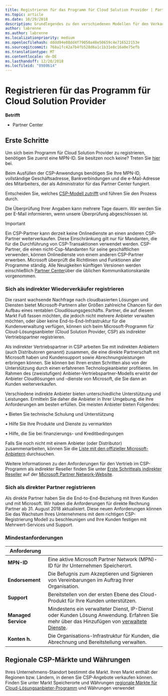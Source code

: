 ```yaml
---
title: Registrieren für das Programm für Cloud Solution Provider | Partner Center
ms.topic: article
ms.date: 10/29/2018
description: Grundlegendes zu den verschiedenen Modellen für den Verkauf in CSP und herausfinden, welche Lösung am besten zu Ihrem Unternehmen passt
author: labrenne
ms.author: labrenne
ms.localizationpriority: medium
ms.openlocfilehash: dddd94e08dd4f79050a48e50659c4e716522153e
ms.sourcegitcommit: 768a1fc42a7b4fb528d6a1c1b31e8c16a0e75efb
ms.translationtype: MT
ms.contentlocale: de-DE
ms.lasthandoff: 12/20/2018
ms.locfileid: "8980614"
---
```

# <a name="enroll-in-the-cloud-solution-provider-program"></a>Registrieren für das Programm für Cloud Solution Provider

**Betrifft**

-  Partner Center


## <a name="get-started"></a>Erste Schritte

Um sich beim Programm für Cloud Solution Provider zu registrieren, benötigen Sie zuerst eine MPN-ID. Sie besitzen noch keine? Treten Sie [hier](https://epe.mspartner.microsoft.com/EPE/portal/en-US?partnerid=) bei.

Beim Ausfüllen der CSP-Anwendungs benötigen Sie Ihre MPN-ID, vollständige Geschäftsadresse, Bankverbindungen und die e-Mail-Adresse des Mitarbeiters, der als Administrator für das Partner Center fungiert.

Entscheiden Sie, welches [CSP-Modell zutrifft](https://partnercenter.microsoft.com/en-us/cloud-solution-provider/csp-enrollment) und führen Sie den Prozess durch. 

Die Überprüfung Ihrer Angaben kann mehrere Tage dauern. Wir werden Sie per E-Mail informieren, wenn unsere Überprüfung abgeschlossen ist.

> [!IMPORTANT]  
> Ein CSP-Partner kann derzeit keine Onlinedienste an einen anderen CSP-Partner weiterverkaufen. Diese Einschränkung gilt nur für Mandanten, die für die Durchführung von CSP-Transaktionen verwendet werden. CSP-Partner, die einen nicht-Csp-Mandanten für seine geschäftlichen verwenden, können Onlinedienste von einem anderen CSP-Partner erwerben. Microsoft überprüft die Richtlinien und Funktionen aller Programme ständig. Alle Neuigkeiten künftigen Versionen werden einschließlich [Partner Center](https://partner.microsoft.com/en-us/pcv/announcements)über die üblichen Kommunikationskanäle vorgenommen.

### <a name="enroll-as-an-indirect-reseller"></a>Sich als indirekter Wiederverkäufer registrieren

Die rasant wachsende Nachfrage nach cloudbasierten Lösungen und Diensten bietet Microsoft-Partnern aller Größen zahlreiche Chancen für den Aufbau eines rentablen Cloudlösungsgeschäfts. Partner, die auf diesem Markt Fuß fassen möchten, die jedoch nicht mehrere Anbieter verwalten möchten, oder über keine End-to-End-Infrastruktur für die Kundenverwaltung verfügen, können sich beim Microsoft-Programm für Cloud-Lösungsanbieter (Cloud Solution Provider, CSP) als indirekter Vertriebspartner registrieren.

Als indirekter Vertriebspartner in CSP arbeiten Sie mit indirekten Anbietern (auch Distributoren genannt) zusammen, die eine direkte Partnerschaft mit Microsoft haben und Kundensupport sowie Abrechnungsleistungen erbringen können. Sie können bei Ihren ersten Schritten also von der Unterstützung durch einen erfahrenen Technologieanbieter profitieren. Im Rahmen des (zweistufigen) Anbieter-Vertriebspartner-Modells erwirbt der Anbieter Cloudlösungen und -dienste von Microsoft, die Sie dann an Kunden weiterverkaufen.

Verschiedene indirekte Anbieter bieten unterschiedliche Unterstützung und Leistungen. Ermitteln Sie daher die Anbieter in Ihrer Umgebung, die Ihre Anforderungen am besten erfüllen. Die meisten Anbieter bieten Folgendes: 

• Bieten Sie technische Schulung und Unterstützung

• Hilfe Sie Ihre Produkte und Dienste zu vermarkten 

• Hilfe, die Sie bei finanzierungs- und Kreditbedingungen

Falls Sie noch nicht mit einem Anbieter (oder Distributor) zusammenarbeiten, können Sie die [Liste mit den offizieller Microsoft-Anbietern](https://partnercenter.microsoft.com/partner/find-a-provider) durchsuchen.

Weitere Informationen zu den Anforderungen für den Vertrieb im CSP-Programm als indirekter Reseller finden Sie unter [Erste Schritteals indirekter Reseller](https://partner.microsoft.com/cloud-solution-provider/whats-required) auf der [Microsoft Partner Network-Website](https://partner.microsoft.com/). 


### <a name="enroll-as-a-direct-partner"></a>Sich als direkter Partner registrieren

Als direkte Partner haben Sie die End-to-End-Beziehung mit Ihren Kunden und mit Microsoft. Wir haben die Anforderungen für direkte Rechnung Partner ab 31. August 2018 aktualisiert. Diese neuen Anforderungen können Sie das Wachstum Ihres Unternehmens mit dem richtigen CSP-Registrierung Modell zu beschleunigen und Ihre Kunden festigen mit Mehrwert-Services und Support. 

### <a name="minimum-requirements"></a>Mindestanforderungen

|**Anforderung**|                             |
|--------------------------------|--------------------------------------------------------------|
|**MPN-ID**   |Eine aktive Microsoft Partner Network (MPN)-ID für Ihr Unternehmen Speicherort.   |
|**Endorsement**   |Die Befugnis zum Akzeptieren und Signieren von Vereinbarungen im Auftrag Ihrer Organisation.|
|**Support**   |Bereitstellen von der ersten Ebene des Cloud-Produkt für Ihre Kunden unterstützen.|
|**Managed Service**   |Mindestens ein verwalteter Dienst, IP-Dienst oder Kunden Lösung Anwendung. Erfahren Sie mehr über das Hinzufügen von [verwaltete Dienste](https://partner.microsoft.com/en-US/business-opportunities/managed-services-provider).|
|**Konten h.** |Die Organisations-Infrastruktur für Kunden, die Abrechnung und Bereitstellung verwalten. 



## <a name="csp-regional-markets-and-currencies"></a>Regionale CSP-Märkte und Währungen

Ihres Unternehmens-Standort bestimmt die Markt. Ihren Markt enthält der Regionen bzw. Ländern, in denen Sie CSP-Angebote verkaufen können. Finden Sie unter Markt Speicherorte und Währungen [regionale Märkte für Cloud-Lösungsanbieter-Programm](regional-authorization-overview) und Währungen verwendet




